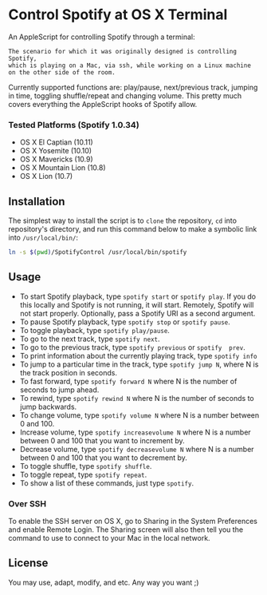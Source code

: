 # Control Spotify at OS X Terminal

An AppleScript for controlling Spotify through a terminal:

```
The scenario for which it was originally designed is controlling Spotify,
which is playing on a Mac, via ssh, while working on a Linux machine 
on the other side of the room.
```

Currently supported functions are: play/pause, next/previous 
track, jumping in time, toggling shuffle/repeat and changing volume.
This pretty much covers everything the AppleScript hooks of Spotify
allow.

### Tested Platforms (Spotify 1.0.34)
* OS X El Captian (10.11)
* OS X Yosemite (10.10)
* OS X Mavericks (10.9)
* OS X Mountain Lion (10.8)
* OS X Lion (10.7)

## Installation

The simplest way to install the script is to `clone` the repository, 
`cd` into repository's directory, and run this command below 
to make a symbolic link into `/usr/local/bin/`:

```bash
ln -s $(pwd)/SpotifyControl /usr/local/bin/spotify
```


## Usage

* To start Spotify playback, type `spotify start` or `spotify play`. 
If you do this locally and Spotify is not running, it will start. 
Remotely, Spotify will not start properly. Optionally, pass a Spotify URI as a second argument.
* To pause Spotify playback, type `spotify stop` or `spotify pause`.
* To toggle playback, type `spotify play/pause`.
* To go to the next track, type `spotify next`.
* To go to the previous track, type `spotify previous` or `spotify 
prev`.
* To print information about the currently playing track, 
type `spotify info`
* To jump to a particular time in the track, type `spotify jump N`,
where N is the track position in seconds.
* To fast forward, type `spotify forward N` where N is the number of
seconds to jump ahead.
* To rewind, type `spotify rewind N` where N is the number of
seconds to jump backwards.
* To change volume, type `spotify volume N` where N is a number between
0 and 100.
* Increase volume, type `spotify increasevolume N` where N is a number between
0 and 100 that you want to increment by.
* Decrease volume, type `spotify decreasevolume N` where N is a number between
0 and 100 that you want to decrement by.
* To toggle shuffle, type `spotify shuffle`.
* To toggle repeat, type `spotify repeat`.
* To show a list of these commands, just type `spotify`.

### Over SSH

To enable the SSH server on OS X, go to Sharing in the System Preferences
and enable Remote Login. The Sharing screen will also then tell you the
command to use to connect to your Mac in the local network.

## License

You may use, adapt, modify, and etc. Any way you want ;)
